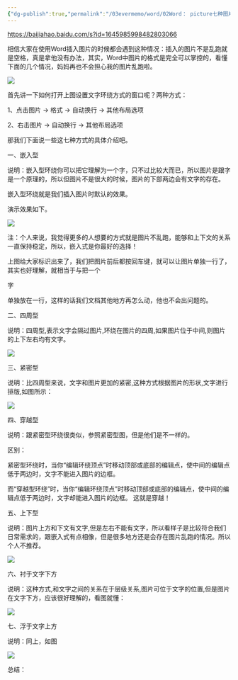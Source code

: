 ```yaml
---
{"dg-publish":true,"permalink":"/03evermemo/word/02Word： picture七种图片环绕方式详解/","dgPassFrontmatter":true}
---
```




https://baijiahao.baidu.com/s?id=1645985998482803066


相信大家在使用Word插入图片的时候都会遇到这种情况：插入的图片不是乱跑就是空格，真是拿他没有办法，其实，Word中图片的格式是完全可以掌控的，看懂下面的几个情况，妈妈再也不会担心我的图片乱跑啦。

![](https://pics0.baidu.com/feed/21a4462309f79052219feea4691f54cf79cbd59e.jpeg@f_auto?token=a6b0346d19dddb52e1f52e23cc588b7e&s=401A61325D9F61C8085C94DA0000C0B3)

首先讲一下如何打开上图设置文字环绕方式的窗口呢？两种方式：

1、点击图片 -> 格式 -> 自动换行 -> 其他布局选项

2、右击图片 -> 自动换行 -> 其他布局选项

那我们下面说一些这七种方式的具体介绍吧。

一、嵌入型

说明：嵌入型环绕你可以把它理解为一个字，只不过比较大而已，所以图片是跟字是一个原理的，所以但图片不是很大的时候，图片的下部两边会有文字的存在。

嵌入型环绕就是我们插入图片时默认的效果。

演示效果如下。

![](https://pics0.baidu.com/feed/00e93901213fb80e4e393557533dac2bbb3894b3.jpeg@f_auto?token=d3c719e4303167f3dbe8d4d3f2c722df&s=04966C32D24154FADE20F34D030070E5)

注：个人来说，我觉得更多的人想要的方式就是图片不乱跑，能够和上下文的关系一直保持稳定，所以，嵌入式是你最好的选择！

上图给大家标识出来了，我们把图片前后都按回车键，就可以让图片单独一行了，其实也好理解，就相当于与把一个

字

单独放在一行，这样的话我们文档其他地方再怎么动，他也不会出问题的。

二、四周型

说明：四周型,表示文字会隔过图片,环绕在图片的四周,如果图片位于中间,则图片的上下左右均有文字。

![](https://pics5.baidu.com/feed/c995d143ad4bd113cd47c5773f43270a49fb05da.jpeg@f_auto?token=efde9e288f1616a780a636a7c6fbc8c7&s=0E8A72231B4878CA1CC83CE40100D032)

三、紧密型

说明：比四周型来说，文字和图片更加的紧密,这种方式根据图片的形状,文字进行排版,如图所示：

![](https://pics6.baidu.com/feed/9345d688d43f8794d6f30b8ab7f78df11ad53a73.jpeg@f_auto?token=b0d36318ee09c6629a1555bd02b41631&s=C288762B19D4D1EB166C1CCF01003032)

四、穿越型

说明：跟紧密型环绕很类似，参照紧密型图，但是他们是不一样的。

区别：

紧密型环绕时，当你“编辑环绕顶点”时移动顶部或底部的编辑点，使中间的编辑点低于两边时，文字不能进入图片的边框。

而“穿越型环绕”时，当你“编辑环绕顶点”时移动顶部或底部的编辑点，使中间的编辑点低于两边时，文字却能进入图片的边框。 这就是穿越！

五、上下型

说明：图片上方和下文有文字,但是左右不能有文字，所以看样子是比较符合我们日常需求的，跟嵌入式有点相像，但是很多地方还是会存在图片乱跑的情况。所以个人不推荐。

![](https://pics4.baidu.com/feed/3c6d55fbb2fb43167c6271344548c52608f7d374.jpeg@f_auto?token=a0d200b921631e15ffc1598728b731e9&s=0AAE7C2211485CEA4CC07CF50000F0A3)

六、衬于文字下方

说明：这种方式,和文字之间的关系在于层级关系,图片可位于文字的位置,但是图片在文字下方，应该很好理解的，看图就懂：

![](https://pics4.baidu.com/feed/5366d0160924ab18f64f427f501665c87a890b0a.jpeg@f_auto?token=6a648afd72c3ffdd5eab572ffb7af3ad&s=C68A7E2B98F4F9EB5EE81CC50100A0A2)

七、浮于文字上方

说明：同上，如图

![](https://pics4.baidu.com/feed/ca1349540923dd546dd0ed34b4e530db9d824838.jpeg@f_auto?token=f5e3b0468646ae637e800f7bcc129378&s=1ECA72238AF4C9EB4EE0F8F401005033)

总结：